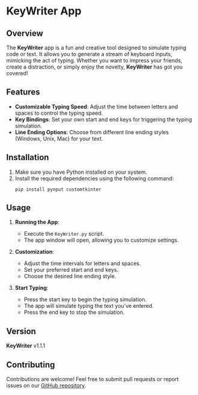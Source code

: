 # KeyWriter App

## Overview

The **KeyWriter** app is a fun and creative tool designed to simulate typing code or text. It allows you to generate a stream of keyboard inputs, mimicking the act of typing. Whether you want to impress your friends, create a distraction, or simply enjoy the novelty, **KeyWriter** has got you covered!

## Features

- **Customizable Typing Speed**: Adjust the time between letters and spaces to control the typing speed.
- **Key Bindings**: Set your own start and end keys for triggering the typing simulation.
- **Line Ending Options**: Choose from different line ending styles (Windows, Unix, Mac) for your text.

## Installation

1. Make sure you have Python installed on your system.
2. Install the required dependencies using the following command:
   ```
   pip install pynput customtkinter
   ```

## Usage

1. **Running the App**:
   - Execute the `KeyWriter.py` script.
   - The app window will open, allowing you to customize settings.

2. **Customization**:
   - Adjust the time intervals for letters and spaces.
   - Set your preferred start and end keys.
   - Choose the desired line ending style.

3. **Start Typing**:
   - Press the start key to begin the typing simulation.
   - The app will simulate typing the text you've entered.
   - Press the end key to stop the simulation.

## Version

**KeyWriter** v1.1.1

## Contributing

Contributions are welcome! Feel free to submit pull requests or report issues on our [GitHub repository](https://github.com/Man2787/KeyWriter).